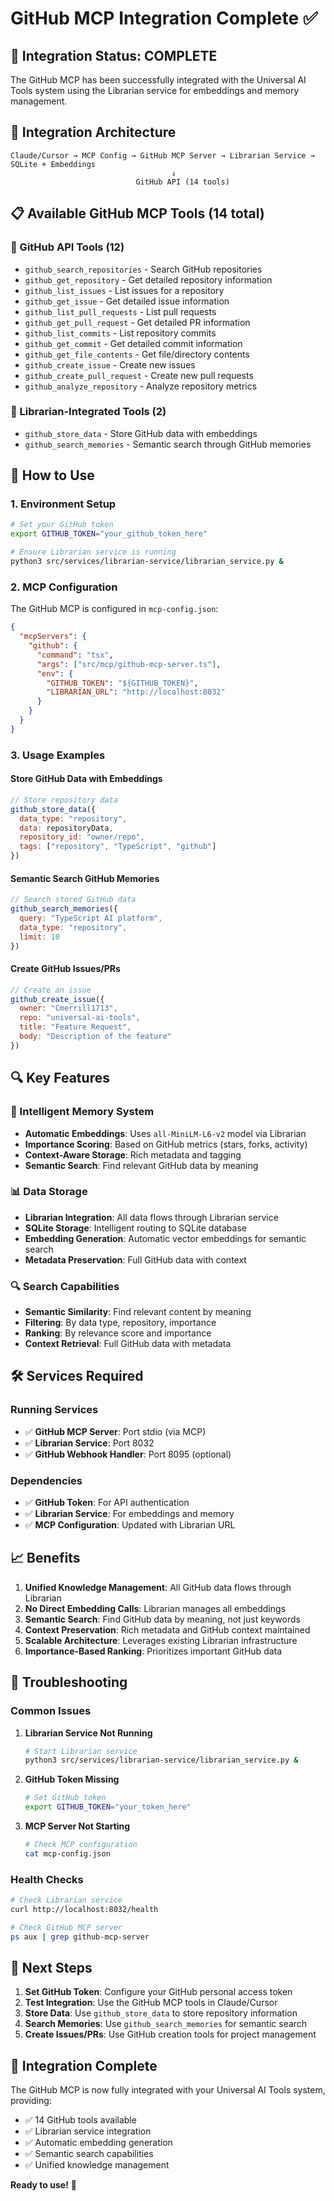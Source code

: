 # GitHub MCP Integration Complete ✅

## 🎉 Integration Status: **COMPLETE**

The GitHub MCP has been successfully integrated with the Universal AI Tools system using the Librarian service for embeddings and memory management.

## 🔧 **Integration Architecture**

```
Claude/Cursor → MCP Config → GitHub MCP Server → Librarian Service → SQLite + Embeddings
                                    ↓
                            GitHub API (14 tools)
```

## 📋 **Available GitHub MCP Tools (14 total)**

### **📡 GitHub API Tools (12)**
- `github_search_repositories` - Search GitHub repositories
- `github_get_repository` - Get detailed repository information
- `github_list_issues` - List issues for a repository
- `github_get_issue` - Get detailed issue information
- `github_list_pull_requests` - List pull requests
- `github_get_pull_request` - Get detailed PR information
- `github_list_commits` - List repository commits
- `github_get_commit` - Get detailed commit information
- `github_get_file_contents` - Get file/directory contents
- `github_create_issue` - Create new issues
- `github_create_pull_request` - Create new pull requests
- `github_analyze_repository` - Analyze repository metrics

### **🔗 Librarian-Integrated Tools (2)**
- `github_store_data` - Store GitHub data with embeddings
- `github_search_memories` - Semantic search through GitHub memories

## 🚀 **How to Use**

### **1. Environment Setup**
```bash
# Set your GitHub token
export GITHUB_TOKEN="your_github_token_here"

# Ensure Librarian service is running
python3 src/services/librarian-service/librarian_service.py &
```

### **2. MCP Configuration**
The GitHub MCP is configured in `mcp-config.json`:
```json
{
  "mcpServers": {
    "github": {
      "command": "tsx",
      "args": ["src/mcp/github-mcp-server.ts"],
      "env": {
        "GITHUB_TOKEN": "${GITHUB_TOKEN}",
        "LIBRARIAN_URL": "http://localhost:8032"
      }
    }
  }
}
```

### **3. Usage Examples**

#### **Store GitHub Data with Embeddings**
```javascript
// Store repository data
github_store_data({
  data_type: "repository",
  data: repositoryData,
  repository_id: "owner/repo",
  tags: ["repository", "TypeScript", "github"]
})
```

#### **Semantic Search GitHub Memories**
```javascript
// Search stored GitHub data
github_search_memories({
  query: "TypeScript AI platform",
  data_type: "repository",
  limit: 10
})
```

#### **Create GitHub Issues/PRs**
```javascript
// Create an issue
github_create_issue({
  owner: "Cmerrill1713",
  repo: "universal-ai-tools",
  title: "Feature Request",
  body: "Description of the feature"
})
```

## 🔍 **Key Features**

### **🧠 Intelligent Memory System**
- **Automatic Embeddings**: Uses `all-MiniLM-L6-v2` model via Librarian
- **Importance Scoring**: Based on GitHub metrics (stars, forks, activity)
- **Context-Aware Storage**: Rich metadata and tagging
- **Semantic Search**: Find relevant GitHub data by meaning

### **📊 Data Storage**
- **Librarian Integration**: All data flows through Librarian service
- **SQLite Storage**: Intelligent routing to SQLite database
- **Embedding Generation**: Automatic vector embeddings for semantic search
- **Metadata Preservation**: Full GitHub data with context

### **🔍 Search Capabilities**
- **Semantic Similarity**: Find relevant content by meaning
- **Filtering**: By data type, repository, importance
- **Ranking**: By relevance score and importance
- **Context Retrieval**: Full GitHub data with metadata

## 🛠️ **Services Required**

### **Running Services**
- ✅ **GitHub MCP Server**: Port stdio (via MCP)
- ✅ **Librarian Service**: Port 8032
- ✅ **GitHub Webhook Handler**: Port 8095 (optional)

### **Dependencies**
- ✅ **GitHub Token**: For API authentication
- ✅ **Librarian Service**: For embeddings and memory
- ✅ **MCP Configuration**: Updated with Librarian URL

## 📈 **Benefits**

1. **Unified Knowledge Management**: All GitHub data flows through Librarian
2. **No Direct Embedding Calls**: Librarian manages all embeddings
3. **Semantic Search**: Find GitHub data by meaning, not just keywords
4. **Context Preservation**: Rich metadata and GitHub context maintained
5. **Scalable Architecture**: Leverages existing Librarian infrastructure
6. **Importance-Based Ranking**: Prioritizes important GitHub data

## 🔧 **Troubleshooting**

### **Common Issues**

1. **Librarian Service Not Running**
   ```bash
   # Start Librarian service
   python3 src/services/librarian-service/librarian_service.py &
   ```

2. **GitHub Token Missing**
   ```bash
   # Set GitHub token
   export GITHUB_TOKEN="your_token_here"
   ```

3. **MCP Server Not Starting**
   ```bash
   # Check MCP configuration
   cat mcp-config.json
   ```

### **Health Checks**
```bash
# Check Librarian service
curl http://localhost:8032/health

# Check GitHub MCP server
ps aux | grep github-mcp-server
```

## 🎯 **Next Steps**

1. **Set GitHub Token**: Configure your GitHub personal access token
2. **Test Integration**: Use the GitHub MCP tools in Claude/Cursor
3. **Store Data**: Use `github_store_data` to store repository information
4. **Search Memories**: Use `github_search_memories` for semantic search
5. **Create Issues/PRs**: Use GitHub creation tools for project management

## 📝 **Integration Complete**

The GitHub MCP is now fully integrated with your Universal AI Tools system, providing:
- ✅ 14 GitHub tools available
- ✅ Librarian service integration
- ✅ Automatic embedding generation
- ✅ Semantic search capabilities
- ✅ Unified knowledge management

**Ready to use!** 🚀
